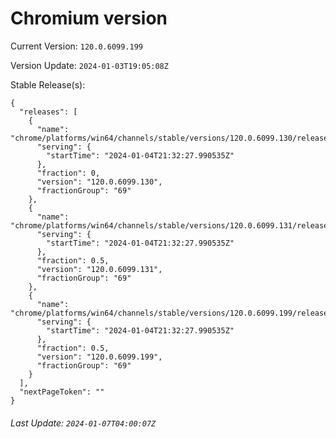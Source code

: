 # Chromium version

Current Version: `120.0.6099.199`

Version Update: `2024-01-03T19:05:08Z`

Stable Release(s):
```
{
  "releases": [
    {
      "name": "chrome/platforms/win64/channels/stable/versions/120.0.6099.130/releases/1704403947",
      "serving": {
        "startTime": "2024-01-04T21:32:27.990535Z"
      },
      "fraction": 0,
      "version": "120.0.6099.130",
      "fractionGroup": "69"
    },
    {
      "name": "chrome/platforms/win64/channels/stable/versions/120.0.6099.131/releases/1704403947",
      "serving": {
        "startTime": "2024-01-04T21:32:27.990535Z"
      },
      "fraction": 0.5,
      "version": "120.0.6099.131",
      "fractionGroup": "69"
    },
    {
      "name": "chrome/platforms/win64/channels/stable/versions/120.0.6099.199/releases/1704403947",
      "serving": {
        "startTime": "2024-01-04T21:32:27.990535Z"
      },
      "fraction": 0.5,
      "version": "120.0.6099.199",
      "fractionGroup": "69"
    }
  ],
  "nextPageToken": ""
}
```

###### Last Update: `2024-01-07T04:00:07Z`
        